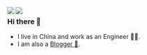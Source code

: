 <!-- <a href="https://feisky.xyz/about"> -->
<img align="left" src="https://github-readme-stats.vercel.app/api?username=bzd111&show_icons=true&icon_color=CE1D2D&text_color=718096&bg_color=ffffff" />
<!-- </a> -->
<!-- <a href="https://feisky.xyz/about"> -->

<img align="left" src="https://github-readme-stats.vercel.app/api/top-langs/?username=bzd111&hide=roff" />

<!-- </a> -->

### Hi there 👋

- I live in China and work as an Engineer 👨‍💻.
- I am also a [Blogger 📝](https://bzd111.me).
